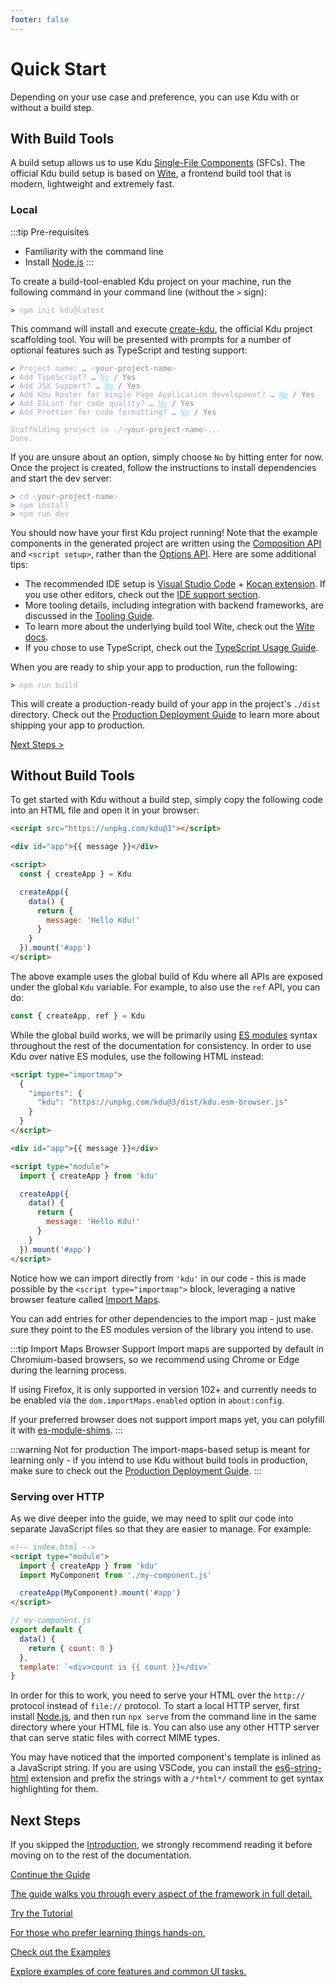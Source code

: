 ```yaml
---
footer: false
---
```


# Quick Start

Depending on your use case and preference, you can use Kdu with or without a build step.

## With Build Tools

A build setup allows us to use Kdu [Single-File Components](/guide/scaling-up/sfc) (SFCs). The official Kdu build setup is based on [Wite](https://witejs.web.app), a frontend build tool that is modern, lightweight and extremely fast.

### Local

:::tip Pre-requisites

- Familiarity with the command line
- Install [Node.js](https://nodejs.org/)
  :::

To create a build-tool-enabled Kdu project on your machine, run the following command in your command line (without the `>` sign):

<div class="language-sh"><pre><code><span class="line"><span style="color:var(--kt-c-blue);">&gt;</span> <span style="color:#A6ACCD;">npm init kdu@latest</span></span></code></pre></div>

This command will install and execute [create-kdu](https://github.com/kdujs/create-kdu), the official Kdu project scaffolding tool. You will be presented with prompts for a number of optional features such as TypeScript and testing support:

<div class="language-sh"><pre><code><span style="color:var(--kt-c-blue);">✔</span> <span style="color:#A6ACCD;">Project name: <span style="color:#888;">… <span style="color:#89DDFF;">&lt;</span><span style="color:#888;">your-project-name</span><span style="color:#89DDFF;">&gt;</span></span></span>
<span style="color:var(--kt-c-blue);">✔</span> <span style="color:#A6ACCD;">Add TypeScript? <span style="color:#888;">… <span style="color:#89DDFF;text-decoration:underline">No</span> / Yes</span></span>
<span style="color:var(--kt-c-blue);">✔</span> <span style="color:#A6ACCD;">Add JSX Support? <span style="color:#888;">… <span style="color:#89DDFF;text-decoration:underline">No</span> / Yes</span></span>
<span style="color:var(--kt-c-blue);">✔</span> <span style="color:#A6ACCD;">Add Kdu Router for Single Page Application development? <span style="color:#888;">… <span style="color:#89DDFF;text-decoration:underline">No</span> / Yes</span></span>
<span style="color:var(--kt-c-blue);">✔</span> <span style="color:#A6ACCD;">Add ESLint for code quality? <span style="color:#888;">… <span style="color:#89DDFF;text-decoration:underline">No</span> / Yes</span></span>
<span style="color:var(--kt-c-blue);">✔</span> <span style="color:#A6ACCD;">Add Prettier for code formatting? <span style="color:#888;">… <span style="color:#89DDFF;text-decoration:underline">No</span> / Yes</span></span>
<span></span>
<span style="color:#A6ACCD;">Scaffolding project in ./<span style="color:#89DDFF;">&lt;</span><span style="color:#888;">your-project-name</span><span style="color:#89DDFF;">&gt;</span>...</span>
<span style="color:#A6ACCD;">Done.</span></code></pre></div>

If you are unsure about an option, simply choose `No` by hitting enter for now. Once the project is created, follow the instructions to install dependencies and start the dev server:

<div class="language-sh"><pre><code><span class="line"><span style="color:var(--kt-c-blue);">&gt; </span><span style="color:#A6ACCD;">cd</span><span style="color:#A6ACCD;"> </span><span style="color:#89DDFF;">&lt;</span><span style="color:#888;">your-project-name</span><span style="color:#89DDFF;">&gt;</span></span>
<span class="line"><span style="color:var(--kt-c-blue);">&gt; </span><span style="color:#A6ACCD;">npm install</span></span>
<span class="line"><span style="color:var(--kt-c-blue);">&gt; </span><span style="color:#A6ACCD;">npm run dev</span></span>
<span class="line"></span></code></pre></div>

You should now have your first Kdu project running! Note that the example components in the generated project are written using the [Composition API](/guide/introduction.html#composition-api) and `<script setup>`, rather than the [Options API](/guide/introduction.html#options-api). Here are some additional tips:

- The recommended IDE setup is [Visual Studio Code](https://code.visualstudio.com/) + [Kocan extension](https://marketplace.visualstudio.com/items?itemName=Kdu-Code.kocan). If you use other editors, check out the [IDE support section](/guide/scaling-up/tooling.html#ide-support).
- More tooling details, including integration with backend frameworks, are discussed in the [Tooling Guide](/guide/scaling-up/tooling.html).
- To learn more about the underlying build tool Wite, check out the [Wite docs](https://witejs.web.app).
- If you chose to use TypeScript, check out the [TypeScript Usage Guide](typescript/overview.html).

When you are ready to ship your app to production, run the following:

<div class="language-sh"><pre><code><span class="line"><span style="color:var(--kt-c-blue);">&gt; </span><span style="color:#A6ACCD;">npm run build</span></span>
<span class="line"></span></code></pre></div>

This will create a production-ready build of your app in the project's `./dist` directory. Check out the [Production Deployment Guide](/guide/best-practices/production-deployment.html) to learn more about shipping your app to production.

[Next Steps >](#next-steps)

## Without Build Tools

To get started with Kdu without a build step, simply copy the following code into an HTML file and open it in your browser:

```html
<script src="https://unpkg.com/kdu@3"></script>

<div id="app">{{ message }}</div>

<script>
  const { createApp } = Kdu

  createApp({
    data() {
      return {
        message: 'Hello Kdu!'
      }
    }
  }).mount('#app')
</script>
```

The above example uses the global build of Kdu where all APIs are exposed under the global `Kdu` variable. For example, to also use the `ref` API, you can do:

```js
const { createApp, ref } = Kdu
```

While the global build works, we will be primarily using [ES modules](https://developer.mozilla.org/en-US/docs/Web/JavaScript/Guide/Modules) syntax throughout the rest of the documentation for consistency. In order to use Kdu over native ES modules, use the following HTML instead:

```html
<script type="importmap">
  {
    "imports": {
      "kdu": "https://unpkg.com/kdu@3/dist/kdu.esm-browser.js"
    }
  }
</script>

<div id="app">{{ message }}</div>

<script type="module">
  import { createApp } from 'kdu'

  createApp({
    data() {
      return {
        message: 'Hello Kdu!'
      }
    }
  }).mount('#app')
</script>
```

Notice how we can import directly from `'kdu'` in our code - this is made possible by the `<script type="importmap">` block, leveraging a native browser feature called [Import Maps](https://caniuse.com/import-maps).

You can add entries for other dependencies to the import map - just make sure they point to the ES modules version of the library you intend to use.

:::tip Import Maps Browser Support
Import maps are supported by default in Chromium-based browsers, so we recommend using Chrome or Edge during the learning process.

If using Firefox, it is only supported in version 102+ and currently needs to be enabled via the `dom.importMaps.enabled` option in `about:config`.

If your preferred browser does not support import maps yet, you can polyfill it with [es-module-shims](https://github.com/guybedford/es-module-shims).
:::

:::warning Not for production
The import-maps-based setup is meant for learning only - if you intend to use Kdu without build tools in production, make sure to check out the [Production Deployment Guide](/guide/best-practices/production-deployment.html#without-build-tools).
:::

### Serving over HTTP

As we dive deeper into the guide, we may need to split our code into separate JavaScript files so that they are easier to manage. For example:

```html
<!-- index.html -->
<script type="module">
  import { createApp } from 'kdu'
  import MyComponent from './my-component.js'

  createApp(MyComponent).mount('#app')
</script>
```

```js
// my-component.js
export default {
  data() {
    return { count: 0 }
  },
  template: `<div>count is {{ count }}</div>`
}
```

In order for this to work, you need to serve your HTML over the `http://` protocol instead of `file://` protocol. To start a local HTTP server, first install [Node.js](https://nodejs.org/en/), and then run `npx serve` from the command line in the same directory where your HTML file is. You can also use any other HTTP server that can serve static files with correct MIME types.

You may have noticed that the imported component's template is inlined as a JavaScript string. If you are using VSCode, you can install the [es6-string-html](https://marketplace.visualstudio.com/items?itemName=Tobermory.es6-string-html) extension and prefix the strings with a `/*html*/` comment to get syntax highlighting for them.

## Next Steps

If you skipped the [Introduction](/guide/introduction), we strongly recommend reading it before moving on to the rest of the documentation.

<div class="kt-box-container next-steps">
  <a class="kt-box" href="/guide/essentials/application.html">
    <p class="next-steps-link">Continue the Guide</p>
    <p class="next-steps-caption">The guide walks you through every aspect of the framework in full detail.</p>
  </a>
  <a class="kt-box" href="/tutorial/">
    <p class="next-steps-link">Try the Tutorial</p>
    <p class="next-steps-caption">For those who prefer learning things hands-on.</p>
  </a>
  <a class="kt-box" href="/examples/">
    <p class="next-steps-link">Check out the Examples</p>
    <p class="next-steps-caption">Explore examples of core features and common UI tasks.</p>
  </a>
</div>
